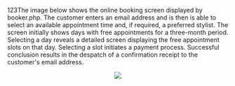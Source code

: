 <p>123The image below shows the online booking screen displayed by booker.php. The customer enters an email address and is then is able to select an available appointment time and, if required, a preferred stylist. The screen initially shows days with free appointments for a three-month period. Selecting a day reveals a detailed screen displaying the free appointment slots on that day. Selecting a slot initiates a payment process. Successful conclusion results in the despatch of a confirmation receipt to the customer's email address.</p>
<div style="width: 60%; margin-left: auto; margin-right: auto; text-align: center;">
<img src="img/screen1.png"> 
</div>
